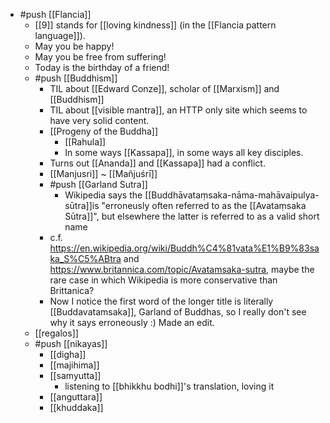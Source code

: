 - #push [[Flancia]]
  - [[9]] stands for [[loving kindness]] (in the [[Flancia pattern language]]).
  - May you be happy!
  - May you be free from suffering!
  - Today is the birthday of a friend!
  - #push [[Buddhism]]
    - TIL about [[Edward Conze]], scholar of [[Marxism]] and [[Buddhism]]
    - TIL about [[visible mantra]], an HTTP only site which seems to have very solid content.
    - [[Progeny of the Buddha]]
      - [[Rahula]]
      - In some ways [[Kassapa]], in some ways all key disciples.
    - Turns out [[Ananda]] and [[Kassapa]] had a conflict.
    - [[Manjusri]] ~ [[Mañjuśrī]]
    - #push [[Garland Sutra]] 
      - Wikipedia says the [[Buddhāvataṃsaka-nāma-mahā­vaipulya-sūtra]]is  "erroneusly often referred to as the [[Avataṃsaka Sūtra]]", but elsewhere the latter is referred to as a valid short name
    - c.f. https://en.wikipedia.org/wiki/Buddh%C4%81vata%E1%B9%83saka_S%C5%ABtra and https://www.britannica.com/topic/Avatamsaka-sutra, maybe the rare case in which Wikipedia is more conservative than Brittanica?
    - Now I notice the first word of the longer title is literally [[Buddavatamsaka]], Garland of Buddhas, so I really don't see why it says erroneously :) Made an edit.
  - [[regalos]]
  - #push [[nikayas]]
    - [[digha]]
    - [[majihima]]
    - [[samyutta]]
      - listening to [[bhikkhu bodhi]]'s translation, loving it
    - [[anguttara]]
    - [[khuddaka]]
